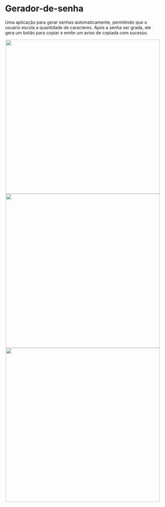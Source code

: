 # Gerador-de-senha 
Uma aplicação para gerar senhas automaticamente, permitindo que o usuario escola a quantidade de caracteres.
Após a senha ser grada, ele gera um botão para copiar e emite um aviso de copiada com sucesso. 


<div align="center">
<img src="https://github.com/EvaMoura/Gerador-de-senha/assets/121566931/d8325e03-6470-41d9-88c9-7e07feb69003" width="500px" />
</div>

<div align="center">
<img src="https://github.com/EvaMoura/Gerador-de-senha/assets/121566931/f6e65810-d889-4475-975b-2cac6d4ad7a3" width="500px" />
</div>

<div align="center">
<img src="https://github.com/EvaMoura/Gerador-de-senha/assets/121566931/060c163c-ecb7-4e9a-9e70-630fc9941ad7" width="500px" />
</div>
